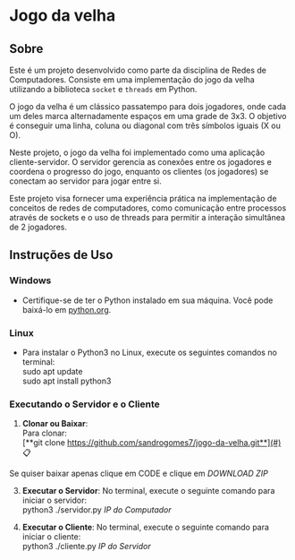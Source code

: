 # Jogo da velha

## Sobre

Este é um projeto desenvolvido como parte da disciplina de Redes de Computadores. Consiste em uma implementação do jogo da velha utilizando a biblioteca `socket` e `threads` em Python.

O jogo da velha é um clássico passatempo para dois jogadores, onde cada um deles marca alternadamente espaços em uma grade de 3x3. O objetivo é conseguir uma linha, coluna ou diagonal com três símbolos iguais (X ou O).

Neste projeto, o jogo da velha foi implementado como uma aplicação cliente-servidor. O servidor gerencia as conexões entre os jogadores e coordena o progresso do jogo, enquanto os clientes (os jogadores) se conectam ao servidor para jogar entre si.

Este projeto visa fornecer uma experiência prática na implementação de conceitos de redes de computadores, como comunicação entre processos através de sockets e o uso de threads para permitir a interação simultânea de 2 jogadores.


## Instruções de Uso

### Windows
- Certifique-se de ter o Python instalado em sua máquina. Você pode baixá-lo em [python.org](https://www.python.org/downloads/).
  
### Linux
- Para instalar o Python3 no Linux, execute os seguintes comandos no terminal:  
sudo apt update  
sudo apt install python3  

### Executando o Servidor e o Cliente

1. **Clonar ou Baixar**:  
Para clonar:  
[**git clone https://github.com/sandrogomes7/jogo-da-velha.git**](#) <span id="copy-link" onclick="copyToClipboard('https://github.com/sandrogomes7/jogo-da-velha.git')">📋</span>

<script>
function copyToClipboard(text) {
  var tempInput = document.createElement("textarea");
  tempInput.value = text;
  document.body.appendChild(tempInput);
  tempInput.select();
  document.execCommand("copy");
  document.body.removeChild(tempInput);
  alert("Link copiado para a área de transferência!");
}
</script>  

Se quiser baixar apenas clique em CODE e clique em *DOWNLOAD ZIP*  



3. **Executar o Servidor**:
No terminal, execute o seguinte comando para iniciar o servidor:  
python3 ./servidor.py *IP do Computador*  

4. **Executar o Cliente**:
No terminal, execute o seguinte comando para iniciar o cliente:  
python3 ./cliente.py *IP do Servidor*  


 




